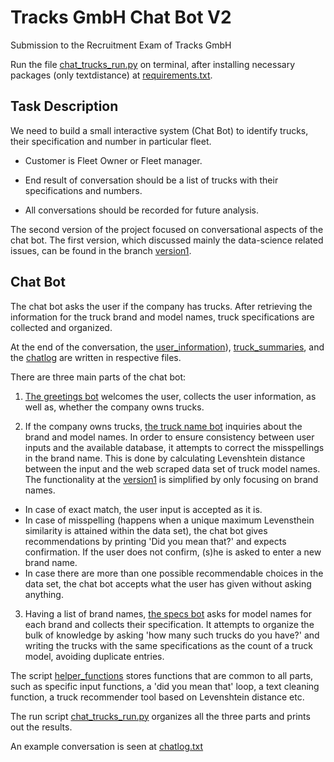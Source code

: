 # Tracks GmbH Chat Bot V2
Submission to the Recruitment Exam of Tracks GmbH

Run the file [chat_trucks_run.py](https://github.com/Batuhanipekci/TracksGmbH_Chatbot/blob/master/chat_trucks_run.py) on terminal, after installing necessary packages (only textdistance) at [requirements.txt](https://github.com/Batuhanipekci/TracksGmbH_Chatbot/blob/master/requirements.txt).

## Task Description
We need to build a small interactive system (Chat Bot) to identify trucks, their specification and number in particular fleet.

* Customer is Fleet Owner or Fleet manager.

* End result of conversation should be a list of trucks with their specifications and numbers.

* All conversations should be recorded for future analysis.

The second version of the project focused on conversational aspects of the chat bot. The first version, which discussed mainly the data-science related issues, can be found in the branch [version1](https://github.com/Batuhanipekci/TracksGmbH_Chatbot/tree/version1).


## Chat Bot 

The chat bot asks the user if the company has trucks. After retrieving the information for the truck brand and model names, truck specifications are collected and organized.

At the end of the conversation, the [user_information](https://github.com/Batuhanipekci/TracksGmbH_Chatbot/blob/master/results/user_information.txt)), [truck_summaries](https://github.com/Batuhanipekci/TracksGmbH_Chatbot/blob/master/results/truck_summaries.txt), and the [chatlog](https://github.com/Batuhanipekci/TracksGmbH_Chatbot/blob/master/results/chatlog.txt) are written in respective files.

There are three main parts of the chat bot:

1. [The greetings bot](https://github.com/Batuhanipekci/TracksGmbH_Chatbot/blob/master/greetings_bot.py) welcomes the user, collects the user information, as well as, whether the company owns trucks.

2. If the company owns trucks, [the truck name bot](https://github.com/Batuhanipekci/TracksGmbH_Chatbot/blob/master/truck_name_bot.py) inquiries about the brand and model names. In order to ensure consistency between user inputs and the available database, it attempts to correct the misspellings in the brand name. This is done by calculating Levenshtein distance between the input and the web scraped data set of truck model names. The functionality at the [version1](https://github.com/Batuhanipekci/TracksGmbH_Chatbot/tree/version1) is simplified by only focusing on brand names. 

* In case of exact match, the user input is accepted as it is.
* In case of misspelling (happens when a unique maximum Levensthein similarity is attained within the data set), the chat bot gives recommendations by printing 'Did you mean that?' and expects confirmation. If the user does not confirm, (s)he is asked to enter a new brand name.
* In case there are more than one possible recommendable choices in the data set, the chat bot accepts what the user has given without asking anything.

3. Having a list of brand names, [the specs bot](https://github.com/Batuhanipekci/TracksGmbH_Chatbot/blob/master/specs_bot.py) asks for model names for each brand and collects their specification. It attempts to organize the bulk of knowledge by asking 'how many such trucks do you have?' and writing the trucks with the same specifications as the count of a truck model, avoiding duplicate entries.


The script [helper_functions](https://github.com/Batuhanipekci/TracksGmbH_Chatbot/blob/master/helper_functions.py) stores functions that are common to all parts, such as specific input functions, a 'did you mean that' loop, a text cleaning function, a truck recommender tool based on Levenshtein distance etc. 

The run script [chat_trucks_run.py](https://github.com/Batuhanipekci/TracksGmbH_Chatbot/blob/master/chat_trucks_run.py) organizes all the three parts and prints out the results.

An example conversation is seen at [chatlog.txt](https://github.com/Batuhanipekci/TracksGmbH_Chatbot/blob/master/results/chatlog.txt) 


